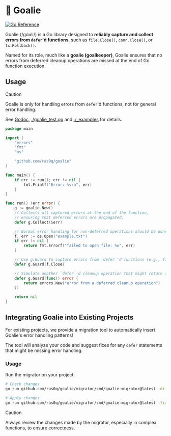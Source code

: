 # 🥅 Goalie

[![Go Reference](https://pkg.go.dev/badge/github.com/ras0q/goalie.svg)](https://pkg.go.dev/github.com/ras0q/goalie)

Goalie (/góʊli/) is a Go library designed to **reliably capture and collect errors from `defer`'d functions**, such as `file.Close()`, `conn.Close()`, or `tx.Rollback()`.

Named for its role, much like a **goalie (goalkeeper)**, Goalie ensures that no errors from deferred cleanup operations are missed at the end of Go function execution.

## Usage

> [!CAUTION]
> Goalie is only for handling errors from `defer`'d functions, not for general error handling.

See [Godoc](https://pkg.go.dev/github.com/ras0q/goalie), [./goalie_test.go](./goalie_test.go) and [./_examples](./_examples) for details.

```go
package main

import (
    "errors"
    "fmt"
    "os"

    "github.com/ras0q/goalie"
)

func main() {
    if err := run(); err != nil {
        fmt.Printf("Error: %v\n", err)
    }
}

func run() (err error) {
    g := goalie.New()
    // Collects all captured errors at the end of the function,
    // ensuring that deferred errors are propagated.
    defer g.Collect(&err)

    // Normal error handling for non-deferred operations should be done separately.
    f, err := os.Open("example.txt")
    if err != nil {
        return fmt.Errorf("failed to open file: %w", err)
    }

    // Use g.Guard to capture errors from `defer`'d functions (e.g., file.Close(), conn.Close()).
    defer g.Guard(f.Close)

    // Simulate another `defer`'d cleanup operation that might return an error
    defer g.Guard(func() error {
        return errors.New("error from a deferred cleanup operation")
    })

    return nil
}
```

## Integrating Goalie into Existing Projects

For existing projects, we provide a migration tool to automatically insert Goalie's error handling patterns!

The tool will analyze your code and suggest fixes for any `defer` statements that might be missing error handling.

### Usage

Run the migrator on your project:

```bash
# Check changes
go run github.com/ras0q/goalie/migrator/cmd/goalie-migrator@latest -diff -fix ./...

# Apply changes
go run github.com/ras0q/goalie/migrator/cmd/goalie-migrator@latest -fix ./...
```

> [!CAUTION]
> Always review the changes made by the migrator, especially in complex functions, to ensure correctness.
